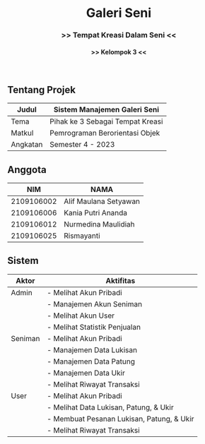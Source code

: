 <div align="center">
  <h1>Galeri Seni</h1>
  <h3> >> Tempat Kreasi Dalam Seni << </h4>
  <h4> >> Kelompok 3 << </h4>
</div>
<br>

## Tentang Projek
| Judul             | Sistem Manajemen Galeri Seni        |
|-------------------|-------------------------------------|
| Tema              | Pihak ke 3 Sebagai Tempat Kreasi    |
| Matkul            | Pemrograman Berorientasi Objek      |
| Angkatan          | Semester 4 - 2023                   |

## Anggota
| NIM                 | NAMA                  |
|---------------------|-----------------------|
| 2109106002          | Alif Maulana Setyawan |
| 2109106006          | Kania Putri Ananda    |
| 2109106012          | Nurmedina Maulidiah   |
| 2109106025          | Rismayanti            |


## Sistem
| Aktor             | Aktifitas                                 |
|-------------------|-------------------------------------------|
| Admin             | - Melihat Akun Pribadi                    |
|                   | - Manajemen Akun Seniman                  |
|                   | - Melihat Akun User                       |
|                   | - Melihat Statistik Penjualan             |
| Seniman           | - Melihat Akun Pribadi                    |
|                   | - Manajemen Data Lukisan                  |
|                   | - Manajemen Data Patung                   |
|                   | - Manajemen Data Ukir                     |
|                   | - Melihat Riwayat Transaksi               |
| User              | - Melihat Akun Pribadi                    |
|                   | - Melihat Data Lukisan, Patung, & Ukir    |
|                   | - Membuat Pesanan Lukisan, Patung, & Ukir |
|                   | - Melihat Riwayat Transaksi               |
